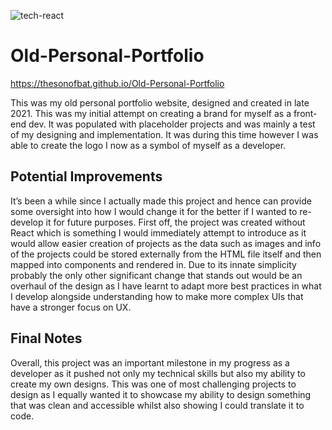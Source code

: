 ![tech-react](https://user-images.githubusercontent.com/62327154/227416127-d5b6369f-e2d1-4a36-9164-b0dc4a9dd435.png)
# Old-Personal-Portfolio
https://thesonofbat.github.io/Old-Personal-Portfolio

This was my old personal portfolio website, designed and created in late 2021. This was my initial attempt on creating a brand for myself as a front-end dev. It was populated with placeholder projects and was mainly a test of my designing and implementation. It was during this time however I was able to create the logo I now as a symbol of myself as a developer.
## Potential Improvements
It’s been a while since I actually made this project and hence can provide some oversight into how I would change it for the better if I wanted to re-develop it for future purposes. First off, the project was created without React which is something I would immediately attempt to introduce as it would allow easier creation of projects as the data such as images and info of the projects could be stored externally from the HTML file itself and then mapped into components and rendered in. Due to its innate simplicity probably the only other significant change that stands out  would be an overhaul of the design as I have learnt to adapt more best practices in what I develop alongside understanding how to make more complex UIs that have a stronger focus on UX. 
## Final Notes
Overall, this project was an important milestone in my progress as a developer as it pushed not only my technical skills but also my ability to create my own designs. This was one of most challenging projects to design as I equally wanted it to showcase my ability to design something that was clean and accessible whilst also showing I could translate it to code.
